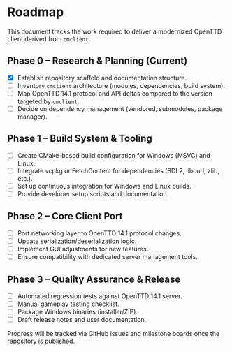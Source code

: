 # Roadmap

This document tracks the work required to deliver a modernized OpenTTD client derived from `cmclient`.

## Phase 0 – Research & Planning (Current)
- [x] Establish repository scaffold and documentation structure.
- [ ] Inventory `cmclient` architecture (modules, dependencies, build system).
- [ ] Map OpenTTD 14.1 protocol and API deltas compared to the version targeted by `cmclient`.
- [ ] Decide on dependency management (vendored, submodules, package manager).

## Phase 1 – Build System & Tooling
- [ ] Create CMake-based build configuration for Windows (MSVC) and Linux.
- [ ] Integrate vcpkg or FetchContent for dependencies (SDL2, libcurl, zlib, etc.).
- [ ] Set up continuous integration for Windows and Linux builds.
- [ ] Provide developer setup scripts and documentation.

## Phase 2 – Core Client Port
- [ ] Port networking layer to OpenTTD 14.1 protocol changes.
- [ ] Update serialization/deserialization logic.
- [ ] Implement GUI adjustments for new features.
- [ ] Ensure compatibility with dedicated server management tools.

## Phase 3 – Quality Assurance & Release
- [ ] Automated regression tests against OpenTTD 14.1 server.
- [ ] Manual gameplay testing checklist.
- [ ] Package Windows binaries (installer/ZIP).
- [ ] Draft release notes and user documentation.

Progress will be tracked via GitHub issues and milestone boards once the repository is published.
